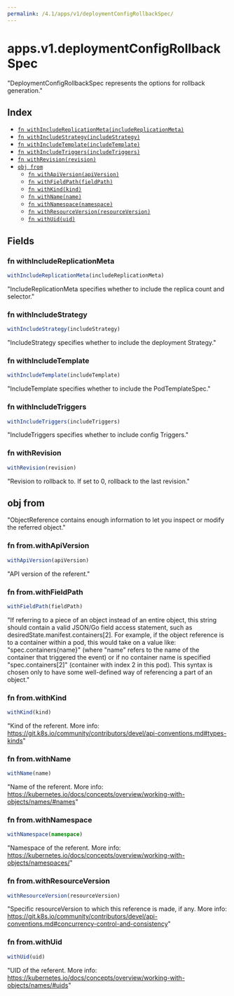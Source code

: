 ```yaml
---
permalink: /4.1/apps/v1/deploymentConfigRollbackSpec/
---
```


# apps.v1.deploymentConfigRollbackSpec

"DeploymentConfigRollbackSpec represents the options for rollback generation."

## Index

* [`fn withIncludeReplicationMeta(includeReplicationMeta)`](#fn-withincludereplicationmeta)
* [`fn withIncludeStrategy(includeStrategy)`](#fn-withincludestrategy)
* [`fn withIncludeTemplate(includeTemplate)`](#fn-withincludetemplate)
* [`fn withIncludeTriggers(includeTriggers)`](#fn-withincludetriggers)
* [`fn withRevision(revision)`](#fn-withrevision)
* [`obj from`](#obj-from)
  * [`fn withApiVersion(apiVersion)`](#fn-fromwithapiversion)
  * [`fn withFieldPath(fieldPath)`](#fn-fromwithfieldpath)
  * [`fn withKind(kind)`](#fn-fromwithkind)
  * [`fn withName(name)`](#fn-fromwithname)
  * [`fn withNamespace(namespace)`](#fn-fromwithnamespace)
  * [`fn withResourceVersion(resourceVersion)`](#fn-fromwithresourceversion)
  * [`fn withUid(uid)`](#fn-fromwithuid)

## Fields

### fn withIncludeReplicationMeta

```ts
withIncludeReplicationMeta(includeReplicationMeta)
```

"IncludeReplicationMeta specifies whether to include the replica count and selector."

### fn withIncludeStrategy

```ts
withIncludeStrategy(includeStrategy)
```

"IncludeStrategy specifies whether to include the deployment Strategy."

### fn withIncludeTemplate

```ts
withIncludeTemplate(includeTemplate)
```

"IncludeTemplate specifies whether to include the PodTemplateSpec."

### fn withIncludeTriggers

```ts
withIncludeTriggers(includeTriggers)
```

"IncludeTriggers specifies whether to include config Triggers."

### fn withRevision

```ts
withRevision(revision)
```

"Revision to rollback to. If set to 0, rollback to the last revision."

## obj from

"ObjectReference contains enough information to let you inspect or modify the referred object."

### fn from.withApiVersion

```ts
withApiVersion(apiVersion)
```

"API version of the referent."

### fn from.withFieldPath

```ts
withFieldPath(fieldPath)
```

"If referring to a piece of an object instead of an entire object, this string should contain a valid JSON/Go field access statement, such as desiredState.manifest.containers[2]. For example, if the object reference is to a container within a pod, this would take on a value like: \"spec.containers{name}\" (where \"name\" refers to the name of the container that triggered the event) or if no container name is specified \"spec.containers[2]\" (container with index 2 in this pod). This syntax is chosen only to have some well-defined way of referencing a part of an object."

### fn from.withKind

```ts
withKind(kind)
```

"Kind of the referent. More info: https://git.k8s.io/community/contributors/devel/api-conventions.md#types-kinds"

### fn from.withName

```ts
withName(name)
```

"Name of the referent. More info: https://kubernetes.io/docs/concepts/overview/working-with-objects/names/#names"

### fn from.withNamespace

```ts
withNamespace(namespace)
```

"Namespace of the referent. More info: https://kubernetes.io/docs/concepts/overview/working-with-objects/namespaces/"

### fn from.withResourceVersion

```ts
withResourceVersion(resourceVersion)
```

"Specific resourceVersion to which this reference is made, if any. More info: https://git.k8s.io/community/contributors/devel/api-conventions.md#concurrency-control-and-consistency"

### fn from.withUid

```ts
withUid(uid)
```

"UID of the referent. More info: https://kubernetes.io/docs/concepts/overview/working-with-objects/names/#uids"